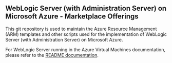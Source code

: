 <!--
Copyright (c) 2021, Oracle and/or its affiliates.
Licensed under the Universal Permissive License v 1.0 as shown at https://oss.oracle.com/licenses/upl.
-->

## WebLogic Server (with Administration Server) on Microsoft Azure - Marketplace Offerings

This git repository is used to maintain the Azure Resource Management (ARM) templates and other scripts 
used for the implementation of WebLogic Server (with Administration Server) on Microsoft Azure.

For WebLogic Server running in the Azure Virtual Machines documentation, please refer to the [README documentation](https://github.com/oracle/weblogic-azure/weblogic-azure-vm/arm-oraclelinux-wls/README.md).
